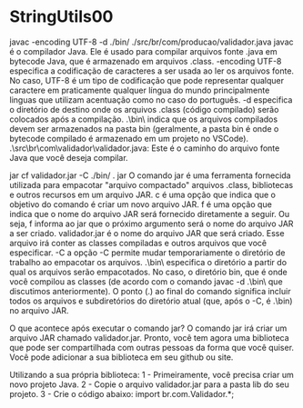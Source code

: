 # StringUtils00

javac -encoding UTF-8 -d ./bin/ ./src/br/com/producao/validador.java
    javac é o compilador Java. Ele é usado para compilar arquivos fonte .java em bytecode Java, que é armazenado em arquivos .class.
    -encoding UTF-8 especifica a codificação de caracteres a ser usada ao ler os arquivos fonte. No caso, UTF-8 é um tipo de codificação que pode representar qualquer caractere em praticamente qualquer língua do mundo principalmente linguas que utilizam acentuação como no caso do português.
    -d especifica o diretório de destino onde os arquivos .class (código compilado) serão colocados após a compilação.
    .\bin\ indica que os arquivos compilados devem ser armazenados na pasta bin (geralmente, a pasta bin é onde o bytecode compilado é armazenado em um projeto no VSCode).
    .\src\br\com\validador\validador.java: Este é o caminho do arquivo fonte Java que você deseja compilar.

jar cf validador.jar -C ./bin/ .
    jar O comando jar é uma ferramenta fornecida utilizada para empacotar "arquivo compactado" arquivos .class, bibliotecas e outros recursos em um arquivo JAR.
    c é uma opção que indica que o objetivo do comando é criar um novo arquivo JAR.
    f é uma opção que indica que o nome do arquivo JAR será fornecido diretamente a seguir. Ou seja, f informa ao jar que o próximo argumento será o nome do arquivo JAR a ser criado.
    validador.jar é o nome do arquivo JAR que será criado. Esse arquivo irá conter as classes compiladas e outros arquivos que você especificar.
    -C a opção -C permite mudar temporariamente o diretório de trabalho ao empacotar os arquivos.
    .\bin\ especifica o diretório a partir do qual os arquivos serão empacotados. No caso, o diretório bin, que é onde você compilou as classes (de acordo com o comando javac -d .\bin\ que discutimos anteriormente).
    O ponto (.) ao final do comando significa incluir todos os arquivos e subdiretórios do diretório atual (que, após o -C, é .\bin\) no arquivo JAR.

O que acontece após executar o comando jar?
    O comando jar irá criar um arquivo JAR chamado validador.jar.
    Pronto, você tem agora uma biblioteca que pode ser compartilhada com outras pessoas da forma que você quiser. Você pode adicionar a sua biblioteca em seu github ou site.

Utilizando a sua própria biblioteca:
    1 - Primeiramente, você precisa criar um novo projeto Java. 
    2 - Copie o arquivo validador.jar para a pasta lib do seu projeto.
    3 - Crie o código abaixo: 
    import br.com.Validador.*;